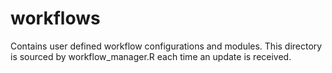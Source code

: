 # workflows
Contains user defined workflow configurations and modules. This directory is sourced by workflow_manager.R each time an update is received.
